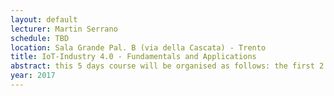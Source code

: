 ```yaml
---
layout: default 
lecturer: Martin Serrano
schedule: TBD
location: Sala Grande Pal. B (via della Cascata) - Trento
title: IoT-Industry 4.0 - Fundamentals and Applications
abstract: this 5 days course will be organised as follows: the first 2 days will include principles of IoT, mostly focusing on models, architectures and platforms, while the remaining three days will be specialised on Industry 4.0 applications with practical demonstrations with RFIC, BLE, WiFi etc. Both, technical and practical parts will be tailored to reflect profile and competences of the students.
year: 2017
---
```

